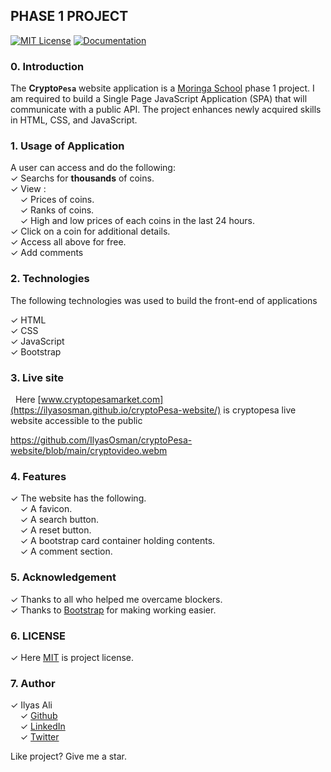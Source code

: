 ## PHASE 1 PROJECT

[![MIT License](https://img.shields.io/badge/license-MIT-blue.svg?style=for-the-badge)](https://github.com/alelievr/Mixture/blob/master/LICENSE)
[![Documentation](https://img.shields.io/badge/Documentation-github-brightgreen.svg?style=for-the-badge)](https://alelievr.github.io/Mixture/manual/GettingStarted.html)

### 0. Introduction

The **Crypto```Pesa```** website application is a [Moringa School](https://moringaschool.com/) phase 1 project. I am required to build a Single Page JavaScript Application (SPA) that will communicate with a public API. The project enhances newly acquired skills in HTML, CSS, and JavaScript.

### 1. Usage of Application

A user can access and do the following:
<br/> 
&check; Searchs for **thousands** of coins.
<br/>
&check; View :
<br/>
     &nbsp; &nbsp; &check; Prices of coins.<br />
     &nbsp; &nbsp; &check; Ranks of coins.<br />
     &nbsp; &nbsp; &check; High and low prices of each coins in the last 24 hours.<br/>
&check; Click on a coin for additional details.<br/>
&check; Access all above for free.<br/>
&check; Add comments <br/>

### 2. Technologies

The following technologies was used to build the front-end of applications <br/>

&check; HTML <br/>
&check; CSS <br/>
&check; JavaScript <br/>
&check; Bootstrap <br/>

### 3. Live site
&nbsp; Here [www.cryptopesamarket.com](https://ilyasosman.github.io/cryptoPesa-website/) is cryptopesa live website accessible to the public<br/>

https://github.com/IlyasOsman/cryptoPesa-website/blob/main/cryptovideo.webm

### 4. Features
&check; The website has the following. <br/>
&nbsp; &nbsp; &check; A favicon.<br/>
&nbsp; &nbsp; &check; A search button.<br/>
&nbsp; &nbsp; &check; A reset button.<br/>
&nbsp; &nbsp; &check; A bootstrap card container holding contents.<br/>
&nbsp; &nbsp; &check; A comment section.<br/>

### 5. Acknowledgement

&check; Thanks to all who helped me overcame blockers. <br/>
&check; Thanks to [Bootstrap](https://getbootstrap.com/) for making working easier.

### 6. LICENSE
&check; Here [MIT](./MIT) is project license.

### 7. Author 

 &check; Ilyas Ali
        <br/>
        &nbsp; &nbsp; &check; [Github](https://github.com/IlyasOsman)
        <br/>
        &nbsp; &nbsp; &check; [LinkedIn](https://www.linkedin.com/in/ilyas-ali-74aa031b7)
        <br/>
        &nbsp; &nbsp; &check; [Twitter](https://twitter.com/iOs__man)

<p>Like project? Give me a star.</p>
